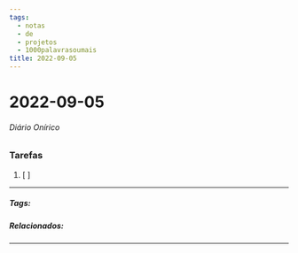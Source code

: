 ```yaml
---
tags:
  - notas
  - de
  - projetos
  - 1000palavrasoumais
title: 2022-09-05  
---
```

# 2022-09-05  
###### Diário Onírico
>


### Tarefas
1. [ ]  

---

##### Tags:

##### Relacionados: 

---
> 